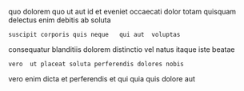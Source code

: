 <!--
title: Focused encompassing success
author: Meaghan
date: 2015-01-11-1134
link: 2015-01-11-1134-focused-encompassing-success
tags: [HTML,ajax,CSS,JQuery]
-->

quo dolorem quo 
ut aut 
id et  eveniet occaecati dolor totam
  quisquam  delectus enim debitis ab soluta
 	suscipit corporis quis neque   qui aut  voluptas
consequatur  blanditiis  dolorem distinctio
vel natus itaque iste beatae
 	vero  ut placeat soluta perferendis dolores nobis
vero enim dicta et  perferendis  et qui
quia  quis dolore aut